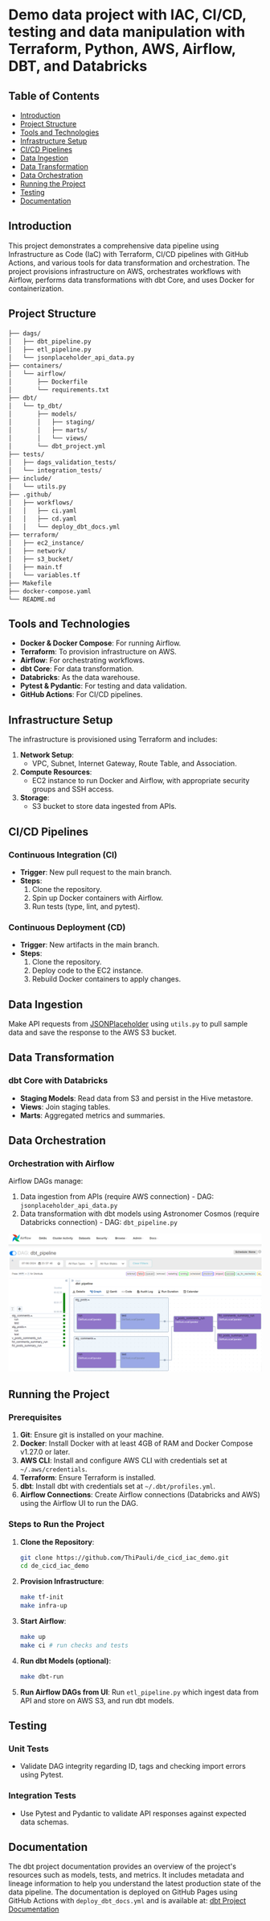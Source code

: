 # Demo data project with IAC, CI/CD, testing and data manipulation with Terraform, Python, AWS, Airflow, DBT, and Databricks

## Table of Contents
- [Introduction](#introduction)
- [Project Structure](#project-structure)
- [Tools and Technologies](#tools-and-technologies)
- [Infrastructure Setup](#infrastructure-setup)
- [CI/CD Pipelines](#cicd-pipelines)
- [Data Ingestion](#data-ingestion)
- [Data Transformation](#data-transformation)
- [Data Orchestration](#data-orchestration)
- [Running the Project](#running-the-project)
- [Testing](#testing)
- [Documentation](#documentation)

## Introduction
This project demonstrates a comprehensive data pipeline using Infrastructure as Code (IaC) with Terraform, CI/CD pipelines with GitHub Actions, and various tools for data transformation and orchestration. The project provisions infrastructure on AWS, orchestrates workflows with Airflow, performs data transformations with dbt Core, and uses Docker for containerization.

## Project Structure
```
├── dags/
│   ├── dbt_pipeline.py
│   ├── etl_pipeline.py
│   └── jsonplaceholder_api_data.py
├── containers/
│   └── airflow/
│       ├── Dockerfile
│       └── requirements.txt
├── dbt/
│   └── tp_dbt/
│       ├── models/
│       │   ├── staging/
│       │   ├── marts/
│       │   └── views/
│       └── dbt_project.yml
├── tests/
│   ├── dags_validation_tests/
│   └── integration_tests/
├── include/
│   └── utils.py
├── .github/
│   ├── workflows/
│   │   ├── ci.yaml
│   │   ├── cd.yaml
│   │   └── deploy_dbt_docs.yml
├── terraform/
│   ├── ec2_instance/
│   ├── network/
│   ├── s3_bucket/
│   ├── main.tf
│   └── variables.tf
├── Makefile
├── docker-compose.yaml
└── README.md
```

## Tools and Technologies
- **Docker & Docker Compose**: For running Airflow.
- **Terraform**: To provision infrastructure on AWS.
- **Airflow**: For orchestrating workflows.
- **dbt Core**: For data transformation.
- **Databricks**: As the data warehouse.
- **Pytest & Pydantic**: For testing and data validation.
- **GitHub Actions**: For CI/CD pipelines.

## Infrastructure Setup
The infrastructure is provisioned using Terraform and includes:
1. **Network Setup**:
   - VPC, Subnet, Internet Gateway, Route Table, and Association.
2. **Compute Resources**:
   - EC2 instance to run Docker and Airflow, with appropriate security groups and SSH access.
3. **Storage**:
   - S3 bucket to store data ingested from APIs.

## CI/CD Pipelines
### Continuous Integration (CI)
- **Trigger**: New pull request to the main branch.
- **Steps**:
   1. Clone the repository.
   2. Spin up Docker containers with Airflow.
   3. Run tests (type, lint, and pytest).

### Continuous Deployment (CD)
- **Trigger**: New artifacts in the main branch.
- **Steps**:
   1. Clone the repository.
   2. Deploy code to the EC2 instance.
   3. Rebuild Docker containers to apply changes.

## Data Ingestion
Make API requests from [JSONPlaceholder](https://jsonplaceholder.typicode.com/) using `utils.py` to pull sample data and save the response to the AWS S3 bucket.

## Data Transformation
### dbt Core with Databricks
- **Staging Models**: Read data from S3 and persist in the Hive metastore.
- **Views**: Join staging tables.
- **Marts**: Aggregated metrics and summaries.

## Data Orchestration
### Orchestration with Airflow
Airflow DAGs manage:
1. Data ingestion from APIs (require AWS connection) - DAG: `jsonplaceholder_api_data.py`
2. Data transformation with dbt models using Astronomer Cosmos (require Databricks connection) - DAG: `dbt_pipeline.py`

![airflow_dbt_pipeline](https://github.com/ThiPauli/de_cicd_iac_demo/blob/main/images/airflow_dbt_pipeline.png)

## Running the Project

### Prerequisites
1. **Git**: Ensure git is installed on your machine.
2. **Docker**: Install Docker with at least 4GB of RAM and Docker Compose v1.27.0 or later.
3. **AWS CLI**: Install and configure AWS CLI with credentials set at `~/.aws/credentials`.
4. **Terraform**: Ensure Terraform is installed.
5. **dbt**: Install dbt with credentials set at `~/.dbt/profiles.yml`.
6. **Airflow Connections**: Create Airflow connections (Databricks and AWS) using the Airflow UI to run the DAG.

### Steps to Run the Project
1. **Clone the Repository**:
   ```sh
   git clone https://github.com/ThiPauli/de_cicd_iac_demo.git
   cd de_cicd_iac_demo
   ```
2. **Provision Infrastructure**:
   ```sh
   make tf-init
   make infra-up
   ```
3. **Start Airflow**:
   ```sh
   make up
   make ci # run checks and tests
   ```
4. **Run dbt Models (optional)**:
   ```sh
   make dbt-run
   ```
4. **Run Airflow DAGs from UI**:
   Run `etl_pipeline.py` which ingest data from API and store on AWS S3, and run dbt models.

## Testing
### Unit Tests
- Validate DAG integrity regarding ID, tags and checking import errors using Pytest.
### Integration Tests
- Use Pytest and Pydantic to validate API responses against expected data schemas.

## Documentation
The dbt project documentation provides an overview of the project's resources such as models, tests, and metrics. It includes metadata and lineage information to help you understand the latest production state of the data pipeline. The documentation is deployed on GitHub Pages using GitHub Actions with `deploy_dbt_docs.yml` and is available at: [dbt Project Documentation](https://thipauli.github.io/de_cicd_iac_demo/)
